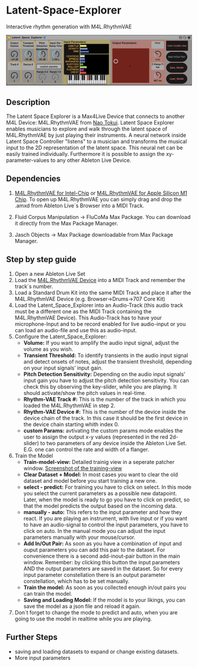 # Latent-Space-Explorer
Interactive rhythm generation with M4L.RhythmVAE

![Screenshot of the device](Pictures/Screenshot-LSE.png "Latent Space Explorer")


## Description
The Latent Space Explorer is a Max4Live Device that connects to another M4L Device: M4L.RhythmVAE from [Nao Tokui](https://github.com/naotokui "Nao Tokui GitHub"). Latent Space Explorer enables musicians to explore and walk through the latent space of M4L.RhythmVAE by just playing their instruments. A neural network inside Latent Space Controller "listens" to a musician and transforms the musical input to the 2D representation of the latent space. This neural net can be easily trained individually.
Furthermore it is possible to assign the xy-parameter-values to any other Ableton Live Device.

## Dependencies
1. [M4L.RhythmVAE for Intel-Chip](https://github.com/naotokui/RhythmVAE_M4L/tree/master/release "M4l.RhythmVAE for Intel Chip") or [M4L.RhythmVAE for Apple Silicon M1 Chip](https://github.com/naotokui/RhythmVAE_M4L/releases/tag/v0.73 "M4L.RhythmVAE for M1 Chip"). To open up M4L.RhythmVAE you can simply drag and drop the .amxd from Ableton Live´s Browser into a MIDI Track. 
  
2. Fluid Corpus Manipulation -> FluCoMa Max Package. You can download it directly from the Max Package Manager.

3. Jasch Objects -> Max Package downloadable from Max Package Manager.

## Step by step guide

1. Open a new Ableton Live Set
2. Load the [M4L.RhythmVAE Device](##Dependencies "Goto Dependencies") into a MIDI Track and remember the track´s number.
3. Load a Standard Drum Kit into the same MIDI Track and place it after the M4L.RhythmVAE Device (e.g. Browser->Drums->707 Core Kit)
4. Load the Latent_Space_Explorer into an Audio-Track (this audio track must be a different one as the MIDI Track containing the M4L.RhythmVAE Device). This Audio-Track has to have    your microphone-Input and to be record enabled for live audio-input or you can load an audio-file and use this as audio-input.  
5. Configure the Latent_Space_Explorer:
    * __Volume:__ If you want to amplify the audio input signal, adjust the volume as you wish.
    * __Transient Threshold:__ To identify transients in the audio input signal and detect onsets of notes, adjust the transient threshold, depending on your input signals’ input gain.
    * __Pitch Detection Sensitivity:__ Depending on the audio input signals’ input gain you have to adjust the pitch detection sensitivity. You can check this by observing the key-slider, while you are playing. It should activate/show the pitch values in real-time.
    * __Rhythm-VAE Track #:__ This is the number of the track in which you loaded the M4L.RhythmVAE in step 2.
    * __Rhythm-VAE Device #:__ This is the number of the device inside the device chain of the track. In this case it should be the first device in the device chain starting whith index 0.
    * __custom Params:__ avtivating the custom params mode enables the user to assign the output x-y values (represented in the red 2d-slider) to two parameters of any device inside the Ableton Live Set. E.G. one can control the rate and width of a flanger.  
6. Train the Model
    * __Train-model-view:__ Detailed trainig view in a seperate patcher window.
   [Screenshot of the training-view](Pictures/Screenshot-DetailedTrainingView.png "Training View")
    * __Clear Dataset + Model:__ In most cases you want to clear the old dataset and model before you start training a new one.
    * __select - predict:__ For training you have to click on select. In this mode you select the current parameters as a possible new datapoint. Later, when the model is ready to go you have to click on predict, so that the model predicts the output based on the incoming data. 
    * __manually - auto:__ This refers to the input parameter and how they react. If you are playing an instrument, with live input or if you want to have an audio-signal to control the input parameters, you have to click on auto. In the manual mode you can adjust the input parameters manually with your mouse/cursor. 
    *  __Add In/Out Pair:__ As soon as you have a combination of input and ouput parameters you can add this pair to the dataset. For convenience there is a second add-inout-pair button in the main window. Remember: by clicking this button the input parameters AND the output parameters are saved in the dataset. So for every input parameter constellation there is an output parameter constellation, which has to be set manually. 
    *  __Train the model:__ As soon as you collected enough in/out pairs you can train the model.
    *  __Saving and Loading Model:__ If the model is to your likings, you can save the model as a json file and reload it again.
7. Don´t forget to change the mode to predict and auto, when you are going to use the model in realtime while you are playing.


## Further Steps
- saving and loading datasets to expand or change existing datasets.
- More input parameters
